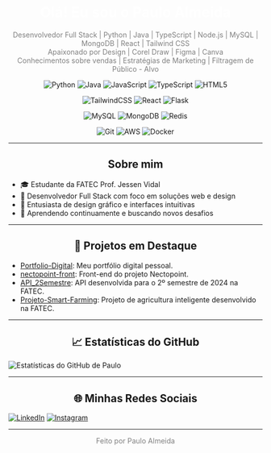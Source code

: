 <h1 align="center" style="color:white;">Olá! Eu sou o Paulo Almeida</h1>

<p align="center" style="color:gray;">
Desenvolvedor Full Stack | Python | Java | TypeScript | Node.js | MySQL | MongoDB | React | Tailwind CSS<br>
Apaixonado por Design | Corel Draw | Figma | Canva<br>
Conhecimentos sobre vendas | Estratégias de Marketing | Filtragem de Público - Alvo
</p>

<div align="center">

![Python](https://img.shields.io/badge/Python-3776AB?style=flat-square&logo=python&logoColor=white)
![Java](https://img.shields.io/badge/Java-007396?style=flat-square&logo=java&logoColor=white)
![JavaScript](https://img.shields.io/badge/JavaScript-F7DF1E?style=flat-square&logo=javascript&logoColor=black)
![TypeScript](https://img.shields.io/badge/TypeScript-3178C6?style=flat-square&logo=typescript&logoColor=white)
![HTML5](https://img.shields.io/badge/HTML5-E34F26?style=flat-square&logo=html5&logoColor=white)

![TailwindCSS](https://img.shields.io/badge/TailwindCSS-06B6D4?style=flat-square&logo=tailwindcss&logoColor=white)
![React](https://img.shields.io/badge/React-61DAFB?style=flat-square&logo=react&logoColor=black)
![Flask](https://img.shields.io/badge/Flask-000000?style=flat-square&logo=flask&logoColor=white)

![MySQL](https://img.shields.io/badge/MySQL-4479A1?style=flat-square&logo=mysql&logoColor=white)
![MongoDB](https://img.shields.io/badge/MongoDB-47A248?style=flat-square&logo=mongodb&logoColor=white)
![Redis](https://img.shields.io/badge/Redis-DC382D?style=flat-square&logo=redis&logoColor=white)

![Git](https://img.shields.io/badge/Git-F05032?style=flat-square&logo=git&logoColor=white)
![AWS](https://img.shields.io/badge/AWS-232F3E?style=flat-square&logo=amazon-aws&logoColor=white)
![Docker](https://img.shields.io/badge/Docker-2496ED?style=flat-square&logo=docker&logoColor=white)


</div>

---

<h2 align="center">Sobre mim</h2>

- 🎓 Estudante da FATEC Prof. Jessen Vidal
- 💼 Desenvolvedor Full Stack com foco em soluções web e design
- 🎨 Entusiasta de design gráfico e interfaces intuitivas
- 🌱 Aprendendo continuamente e buscando novos desafios

---

<h2 align="center">📌 Projetos em Destaque</h2>

- [Portfolio-Digital](https://github.com/pauloalmeida46/Portfolio-Digital): Meu portfólio digital pessoal.
- [nectopoint-front](https://github.com/Equipe-Skyfall/nectopoint-front): Front-end do projeto Nectopoint.
- [API_2Semestre](https://github.com/EquipeSkyfall/API_2Semestre): API desenvolvida para o 2º semestre de 2024 na FATEC.
- [Projeto-Smart-Farming](https://github.com/CyberScrums/Projeto-Smart-Farming): Projeto de agricultura inteligente desenvolvido na FATEC.

---

<h2 align="center">📈 Estatísticas do GitHub</h2>

![Estatísticas do GitHub de Paulo](https://github-readme-stats.vercel.app/api?username=pauloalmeida46&show_icons=true&theme=dark&hide_title=true)

---

<h2 align="center">🌐 Minhas Redes Sociais</h2>

[![LinkedIn](https://img.shields.io/badge/LinkedIn-0A66C2?style=flat-square&logo=linkedin&logoColor=white)](https://www.linkedin.com/in/paulo-almeida-3102452a7/)
[![Instagram](https://img.shields.io/badge/Instagram-E4405F?style=flat-square&logo=instagram&logoColor=white)](https://www.instagram.com/_xande_420/)

---

<p align="center" style="color:gray;">Feito por Paulo Almeida</p>
